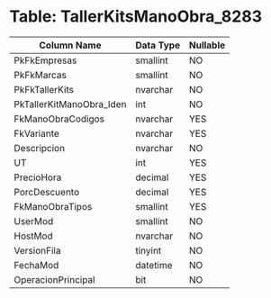 # Table: TallerKitsManoObra_8283

| Column Name | Data Type | Nullable |
|-------------|-----------|----------|
| PkFkEmpresas | smallint | NO |
| PkFkMarcas | smallint | NO |
| PkFkTallerKits | nvarchar | NO |
| PkTallerKitManoObra_Iden | int | NO |
| FkManoObraCodigos | nvarchar | YES |
| FkVariante | nvarchar | YES |
| Descripcion | nvarchar | NO |
| UT | int | YES |
| PrecioHora | decimal | YES |
| PorcDescuento | decimal | YES |
| FkManoObraTipos | smallint | YES |
| UserMod | smallint | NO |
| HostMod | nvarchar | NO |
| VersionFila | tinyint | NO |
| FechaMod | datetime | NO |
| OperacionPrincipal | bit | NO |
